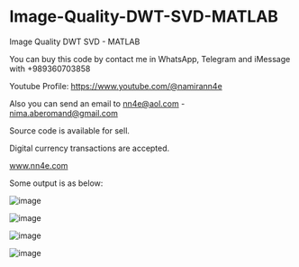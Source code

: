 # Image-Quality-DWT-SVD-MATLAB
Image Quality DWT SVD - MATLAB

You can buy this code by contact me in WhatsApp, Telegram and iMessage with +989360703858

Youtube Profile: https://www.youtube.com/@namirann4e

Also you can send an email to nn4e@aol.com - nima.aberomand@gmail.com

Source code is available for sell.

Digital currency transactions are accepted.

www.nn4e.com

Some output is as below:

![image](https://github.com/user-attachments/assets/2fc00ef8-87b3-4c07-b7d9-5bae6cb8aa8d)

![image](https://github.com/user-attachments/assets/11b403f6-162a-4154-a777-a6ffcba37562)

![image](https://github.com/user-attachments/assets/b8f9fbc6-9a13-4f68-b175-f6a0ee8cf33b)

![image](https://github.com/user-attachments/assets/0b7fb630-d760-45f5-92d8-578e9f8d1734)
